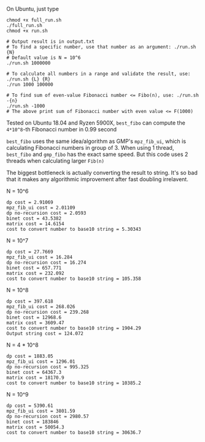 On Ubuntu, just type
```
chmod +x full_run.sh
./full_run.sh
chmod +x run.sh

# Output result is in output.txt
# To find a specific number, use that number as an argument: ./run.sh {N}
# Default value is N = 10^6
./run.sh 1000000

# To calculate all numbers in a range and validate the result, use: ./run.sh {L} {R}
./run 1000 100000

# To find sum of even-value Fibonacci number <= Fibo(n), use: ./run.sh -{n}
./run.sh -1000
# The above print sum of Fibonacci number with even value <= F(1000)
```

Tested on Ubuntu 18.04 and Ryzen 5900X, `best_fibo` can compute the `4*10^8`-th Fibonacci number in 0.99 second

`best_fibo` uses the same idea/algorithm as GMP's `mpz_fib_ui`, which is calculating Fibonacci numbers in group of 3.
When using 1 thread, `best_fibo` and `gmp_fibo` has the exact same speed.
But this code uses 2 threads when calculating larger `Fib(n)`

The biggest bottleneck is actually converting the result to string. It's so bad that it makes any algorithmic improvement after fast doubling irrelavent.

N = 10^6
```
dp cost = 2.91069
mpz_fib_ui cost = 2.01109
dp no-recursion cost = 2.0593
binet cost = 43.5382
matrix cost = 14.6154
cost to convert number to base10 string = 5.30343
```

N = 10^7
```
dp cost = 27.7669
mpz_fib_ui cost = 16.284
dp no-recursion cost = 16.274
binet cost = 657.771
matrix cost = 232.092
cost to convert number to base10 string = 105.358
```

N = 10^8
```
dp cost = 397.618
mpz_fib_ui cost = 268.026
dp no-recursion cost = 239.268
binet cost = 12968.6
matrix cost = 3609.47
cost to convert number to base10 string = 1904.29
Output string cost = 124.072
```

N = 4 * 10^8
```
dp cost = 1883.05
mpz_fib_ui cost = 1296.01
dp no-recursion cost = 995.325
binet cost = 64367.3
matrix cost = 18170.9
cost to convert number to base10 string = 10385.2
```

N = 10^9
```
dp cost = 5390.61
mpz_fib_ui cost = 3801.59
dp no-recursion cost = 2980.57
binet cost = 183846
matrix cost = 50054.3
cost to convert number to base10 string = 30636.7
```
